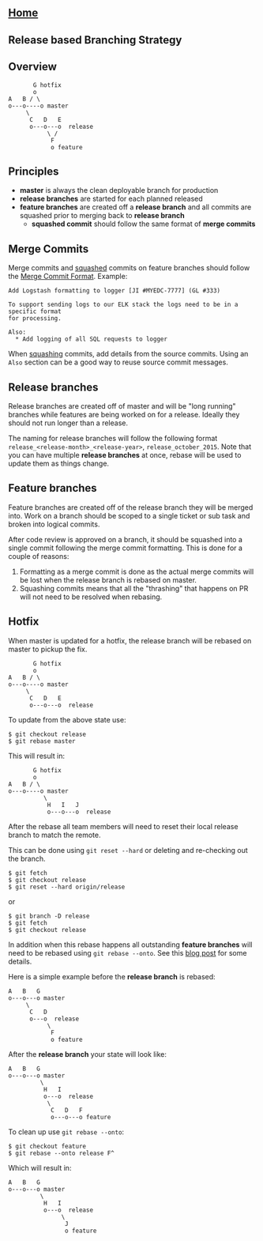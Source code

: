 ## [Home](../README.md)

## Release based Branching Strategy

## Overview

```
       G hotfix
       o
A   B / \
o---o----o master
     \
      C   D   E
      o---o---o  release
           \ /
            F
            o feature
```

## Principles

* **master** is always the clean deployable branch for production
* **release branches** are started for each planned released
* **feature branches** are created off a **release branch** and all commits are squashed prior to merging back to **release branch**
  * **squashed commit** should follow the same format of **merge commits**

## Merge Commits

Merge commits and [squashed](squashing.md) commits on feature branches should follow the [Merge Commit Format](merge-commit-format.md).  Example:

```
Add Logstash formatting to logger [JI #MYEDC-7777] (GL #333)

To support sending logs to our ELK stack the logs need to be in a specific format
for processing.

Also:
  * Add logging of all SQL requests to logger
```

When [squashing](squashing.md) commits, add details from the source commits.  Using an `Also` section can be a good way to reuse source commit messages.

## Release branches

Release branches are created off of master and will be "long running" branches while features are being worked on for a release.  Ideally they should not run longer than a release.

The naming for release branches will follow the following format `release_<release-month>_<release-year>`, `release_october_2015`.  Note that you can have multiple **release branches** at once, rebase will be used to update them as things change.

## Feature branches

Feature branches are created off of the release branch they will be merged into.  Work on a branch should be scoped to a single ticket or sub task and broken into logical commits.

After code review is approved on a branch, it should be squashed into a single commit following the merge commit formatting.  This is done for a couple of reasons:

1. Formatting as a merge commit is done as the actual merge commits will be lost when the release branch is rebased on master.
2. Squashing commits means that all the "thrashing" that happens on PR will not need to be resolved when rebasing.

## Hotfix

When master is updated for a hotfix, the release branch will be rebased on master to pickup the fix.

```
       G hotfix
       o
A   B / \
o---o----o master
     \
      C   D   E
      o---o---o  release
```

To update from the above state use:

```
$ git checkout release
$ git rebase master
```

This will result in:

```
       G hotfix
       o
A   B / \
o---o----o master
          \
           H   I   J
           o---o---o  release
```

After the rebase all team members will need to reset their local release branch to match the remote.

This can be done using `git reset --hard` or deleting and re-checking out the branch.

```
$ git fetch
$ git checkout release
$ git reset --hard origin/release
```

or

```
$ git branch -D release
$ git fetch
$ git checkout release
```

In addition when this rebase happens all outstanding **feature branches** will need to be rebased using `git rebase --onto`.  See this [blog post](http://www.calebwoods.com/2014/07/02/rebasing-dependent-feature-branches/) for some details.

Here is a simple example before the **release branch** is rebased:

```
A   B   G
o---o---o master
     \
      C   D
      o---o  release
           \
            F
            o feature
```

After the **release branch** your state will look like:

```
A   B   G
o---o---o master
         \
          H   I
          o---o  release
           \
            C   D   F
            o---o---o feature
```

To clean up use `git rebase --onto`:

```
$ git checkout feature
$ git rebase --onto release F^
```

Which will result in:

```
A   B   G
o---o---o master
         \
          H   I
          o---o  release
               \
                J
                o feature
```
